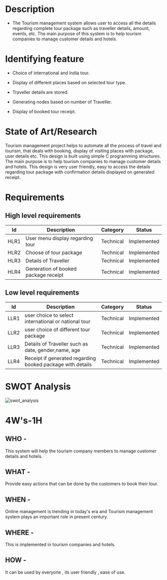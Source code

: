 # Description
* The Tourism management system allows user to access all the details regarding complete tour package such as traveller details, amount, events, etc. The main purpose of this system is to help tourism companies to manage customer details and hotels.

# Identifying feature 

* Choice of international and India tour. 

* Display of different places based on selected tour type. 

* Traveller details are stored.  

* Generating nodes based on number of Traveller. 

* Display of booked tour receipt. 

# State of Art/Research 

Tourism management project helps to automate all the process of travel and tourism, that deals with booking, display of visiting places with package, user details etc. This design is built using simple C programming structures. The main purpose is to help tourism companies to manage customer details and hotels. This design is very user friendly, easy to access the details regarding tour package with confirmation details displayed on generated receipt. 

# Requirements

## High level requirements
| ld | Description | Category |Status|
| --- | --- | --- | --- |
| HLR1 | User menu display regarding tour | Technical | Implemented |
| HLR2| Choose of tour package | Technical | Implemented |
| HLR3 | Details of Traveller | Technical | Implemented |
| HLR4 | Generation of booked package receipt| Technical | Implemented |

 ## Low level requirements
| ld | Description | Category |Status|
| --- | --- | --- | --- |
| LLR1 | user choice to select international or national tour | Technical | Implemented |
| LLR2 | user choice of different tour package | Technical | Implemented |
| LLR3 | Details of Traveller such as date, gender,name, age | Technical | Implemented |
| LLR4 | Receipt if generated regarding booked package with details| Technical | Implemented |
 
 # SWOT Analysis
  ![swot_analysis](https://user-images.githubusercontent.com/98872185/153556274-5f89d1c4-67c8-46c0-ab7c-8036baec60f9.png)

# 4W's-1H
## WHO -
This system will help the tourism company members to manage customer details and hotels.

## WHAT -
Provide easy actions that can be done by the customers to book their tour.

## WHEN -
Online management is trending in today's era and Tourism management system plays an important role in present century.

## WHERE -
This is implemented in tourism companies and hotels.

## HOW -
It can be used by everyone , its user friendly , ease of use.
